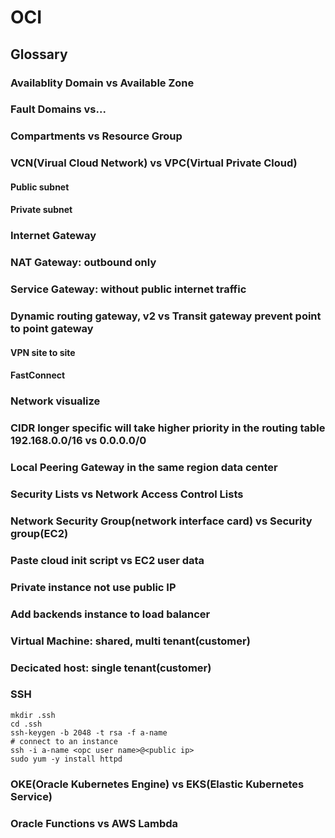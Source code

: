 # OCI
## Glossary
### Availablity Domain vs Available Zone
### Fault Domains vs...
### Compartments vs Resource Group
### VCN(Virual Cloud Network) vs VPC(Virtual Private Cloud)
#### Public subnet
#### Private subnet
### Internet Gateway
### NAT Gateway: outbound only
### Service Gateway: without public internet traffic
### Dynamic routing gateway, v2 vs Transit gateway prevent point to point gateway
#### VPN site to site
#### FastConnect
### Network visualize
### CIDR longer specific will take higher priority in the routing table 192.168.0.0/16 vs 0.0.0.0/0
### Local Peering Gateway in the same region data center
### Security Lists vs Network Access Control Lists
### Network Security Group(network interface card) vs Security group(EC2)
### Paste cloud init script vs EC2 user data
### Private instance not use public IP
### Add backends instance to load balancer
### Virtual Machine: shared, multi tenant(customer)
### Decicated host: single tenant(customer)
### SSH
```
mkdir .ssh
cd .ssh
ssh-keygen -b 2048 -t rsa -f a-name
# connect to an instance
ssh -i a-name <opc user name>@<public ip>
sudo yum -y install httpd
```
### OKE(Oracle Kubernetes Engine) vs EKS(Elastic Kubernetes Service)
### Oracle Functions vs AWS Lambda
